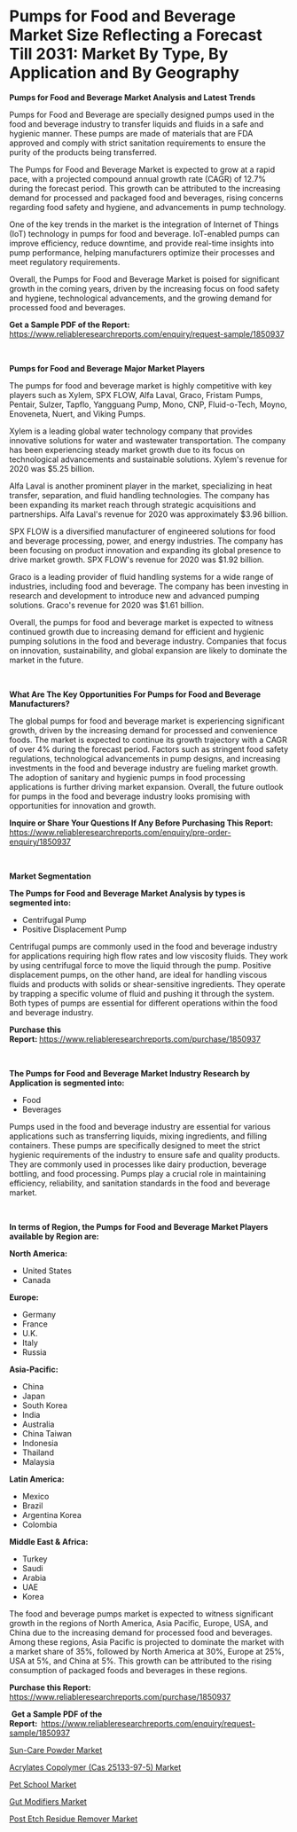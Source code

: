 <p><h1>Pumps for Food and Beverage Market Size Reflecting a Forecast Till 2031: Market By Type, By Application and By Geography</h1></p><p><strong>Pumps for Food and Beverage Market Analysis and Latest Trends</strong></p>
<p><p>Pumps for Food and Beverage are specially designed pumps used in the food and beverage industry to transfer liquids and fluids in a safe and hygienic manner. These pumps are made of materials that are FDA approved and comply with strict sanitation requirements to ensure the purity of the products being transferred.</p><p>The Pumps for Food and Beverage Market is expected to grow at a rapid pace, with a projected compound annual growth rate (CAGR) of 12.7% during the forecast period. This growth can be attributed to the increasing demand for processed and packaged food and beverages, rising concerns regarding food safety and hygiene, and advancements in pump technology.</p><p>One of the key trends in the market is the integration of Internet of Things (IoT) technology in pumps for food and beverage. IoT-enabled pumps can improve efficiency, reduce downtime, and provide real-time insights into pump performance, helping manufacturers optimize their processes and meet regulatory requirements.</p><p>Overall, the Pumps for Food and Beverage Market is poised for significant growth in the coming years, driven by the increasing focus on food safety and hygiene, technological advancements, and the growing demand for processed food and beverages.</p></p>
<p><strong>Get a Sample PDF of the Report:&nbsp;</strong> <a href="https://www.reliableresearchreports.com/enquiry/request-sample/1850937">https://www.reliableresearchreports.com/enquiry/request-sample/1850937</a></p>
<p>&nbsp;</p>
<p><strong>Pumps for Food and Beverage Major Market Players</strong></p>
<p><p>The pumps for food and beverage market is highly competitive with key players such as Xylem, SPX FLOW, Alfa Laval, Graco, Fristam Pumps, Pentair, Sulzer, Tapflo, Yangguang Pump, Mono, CNP, Fluid-o-Tech, Moyno, Enoveneta, Nuert, and Viking Pumps.</p><p>Xylem is a leading global water technology company that provides innovative solutions for water and wastewater transportation. The company has been experiencing steady market growth due to its focus on technological advancements and sustainable solutions. Xylem's revenue for 2020 was $5.25 billion.</p><p>Alfa Laval is another prominent player in the market, specializing in heat transfer, separation, and fluid handling technologies. The company has been expanding its market reach through strategic acquisitions and partnerships. Alfa Laval's revenue for 2020 was approximately $3.96 billion.</p><p>SPX FLOW is a diversified manufacturer of engineered solutions for food and beverage processing, power, and energy industries. The company has been focusing on product innovation and expanding its global presence to drive market growth. SPX FLOW's revenue for 2020 was $1.92 billion.</p><p>Graco is a leading provider of fluid handling systems for a wide range of industries, including food and beverage. The company has been investing in research and development to introduce new and advanced pumping solutions. Graco's revenue for 2020 was $1.61 billion.</p><p>Overall, the pumps for food and beverage market is expected to witness continued growth due to increasing demand for efficient and hygienic pumping solutions in the food and beverage industry. Companies that focus on innovation, sustainability, and global expansion are likely to dominate the market in the future.</p></p>
<p>&nbsp;</p>
<p><strong>What Are The Key Opportunities For Pumps for Food and Beverage Manufacturers?</strong></p>
<p><p>The global pumps for food and beverage market is experiencing significant growth, driven by the increasing demand for processed and convenience foods. The market is expected to continue its growth trajectory with a CAGR of over 4% during the forecast period. Factors such as stringent food safety regulations, technological advancements in pump designs, and increasing investments in the food and beverage industry are fueling market growth. The adoption of sanitary and hygienic pumps in food processing applications is further driving market expansion. Overall, the future outlook for pumps in the food and beverage industry looks promising with opportunities for innovation and growth.</p></p>
<p><strong>Inquire or Share Your Questions If Any Before Purchasing This Report:</strong> <a href="https://www.reliableresearchreports.com/enquiry/pre-order-enquiry/1850937">https://www.reliableresearchreports.com/enquiry/pre-order-enquiry/1850937</a></p>
<p>&nbsp;</p>
<p><strong>Market Segmentation</strong></p>
<p><strong>The Pumps for Food and Beverage Market Analysis by types is segmented into:</strong></p>
<p><ul><li>Centrifugal Pump</li><li>Positive Displacement Pump</li></ul></p>
<p><p>Centrifugal pumps are commonly used in the food and beverage industry for applications requiring high flow rates and low viscosity fluids. They work by using centrifugal force to move the liquid through the pump. Positive displacement pumps, on the other hand, are ideal for handling viscous fluids and products with solids or shear-sensitive ingredients. They operate by trapping a specific volume of fluid and pushing it through the system. Both types of pumps are essential for different operations within the food and beverage industry.</p></p>
<p><strong>Purchase this Report:&nbsp;</strong><a href="https://www.reliableresearchreports.com/purchase/1850937">https://www.reliableresearchreports.com/purchase/1850937</a></p>
<p>&nbsp;</p>
<p><strong>The Pumps for Food and Beverage Market Industry Research by Application is segmented into:</strong></p>
<p><ul><li>Food</li><li>Beverages</li></ul></p>
<p><p>Pumps used in the food and beverage industry are essential for various applications such as transferring liquids, mixing ingredients, and filling containers. These pumps are specifically designed to meet the strict hygienic requirements of the industry to ensure safe and quality products. They are commonly used in processes like dairy production, beverage bottling, and food processing. Pumps play a crucial role in maintaining efficiency, reliability, and sanitation standards in the food and beverage market.</p></p>
<p>&nbsp;</p>
<p><strong>In terms of Region, the Pumps for Food and Beverage Market Players available by Region are:</strong></p>
<p>
    <p> <strong> North America: </strong>
        <ul>
            <li>United States</li>
            <li>Canada</li>
        </ul>
        </p> 
    <p> <strong> Europe: </strong>
        <ul>
            <li>Germany</li>
            <li>France</li>
            <li>U.K.</li>
            <li>Italy</li>
            <li>Russia</li>
        </ul>
        </p> 
    <p> <strong> Asia-Pacific: </strong>
        <ul>
            <li>China</li>
            <li>Japan</li>
            <li>South Korea</li>
            <li>India</li>
            <li>Australia</li>
            <li>China Taiwan</li>
            <li>Indonesia</li>
            <li>Thailand</li>
            <li>Malaysia</li>
        </ul>
        </p> 
    <p> <strong> Latin America: </strong>
        <ul>
            <li>Mexico</li>
            <li>Brazil</li>
            <li>Argentina Korea</li>
            <li>Colombia</li>
        </ul>
        </p> 
    <p> <strong> Middle East & Africa: </strong>
        <ul>
            <li>Turkey</li>
            <li>Saudi</li>
            <li>Arabia</li>
            <li>UAE</li>
            <li>Korea</li>
        </ul>
    </p>
    </p>
<p><p>The food and beverage pumps market is expected to witness significant growth in the regions of North America, Asia Pacific, Europe, USA, and China due to the increasing demand for processed food and beverages. Among these regions, Asia Pacific is projected to dominate the market with a market share of 35%, followed by North America at 30%, Europe at 25%, USA at 5%, and China at 5%. This growth can be attributed to the rising consumption of packaged foods and beverages in these regions.</p></p>
<p><strong>Purchase this Report: </strong><a href="https://www.reliableresearchreports.com/purchase/1850937">https://www.reliableresearchreports.com/purchase/1850937</a></p>
<p>&nbsp;<strong>Get a Sample PDF of the Report:&nbsp;&nbsp;</strong><a href="https://www.reliableresearchreports.com/enquiry/request-sample/1850937">https://www.reliableresearchreports.com/enquiry/request-sample/1850937</a></p>
<p><strong></strong></p>
<p><p><a href="https://issuu.com/reportprime-2/docs/sun-care-powder-market-size-2030.pptx">Sun-Care Powder Market</a></p><p><a href="https://github.com/CliffMedina6/Market-Research-Report-List-3/blob/main/acrylates-copolymer-cas-25133-97-5-market.md">Acrylates Copolymer (Cas 25133-97-5) Market</a></p><p><a href="https://issuu.com/reportprime-2/docs/pet-school-market-size-2030.pptx">Pet School Market</a></p><p><a href="https://github.com/provorikovar/Market-Research-Report-List-3/blob/main/gut-modifiers-market.md">Gut Modifiers Market</a></p><p><a href="https://github.com/angelajermaine/Market-Research-Report-List-2/blob/main/post-etch-residue-remover-market.md">Post Etch Residue Remover Market</a></p></p>